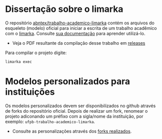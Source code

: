# Dissertação sobre o limarka

O repositório [abntex/trabalho-academico-limarka](https://github.com/abntex/trabalho-academico-limarka) contém os arquivos do esqueleto (modelo) oficial para iniciar a escrita de um trabalho acadêmico com o [limarka](https://github.com/abntex/limarka). Consulte [sua documentação](https://github.com/abntex/limarka/wiki) para aprender utilizá-lo.

<!-- Caso você esteja realizando uma personalização desse modelo, favor manter a linha acima inalterada para padronizar divulgação. -->


- Veja o PDF resultante da compilação desse trabalho em [releases](https://github.com/abntex/trabalho-academico-limarka/releases/latest)

Para compilar o projeto digite:

    limarka exec

# Modelos personalizados para instituições

Os modelos personalizados devem ser disponibilizados no github através de forks do repositório oficial. Depois de realizar um fork, renomear o projeto adiconando um préfixo com a sigla/nome da instituição, por exemplo: `ufpb-trabalho-academico-limarka`.

- Consulte as personalizações através dos [forks realizados](https://github.com/abntex/trabalho-academico-limarka/network/members).
